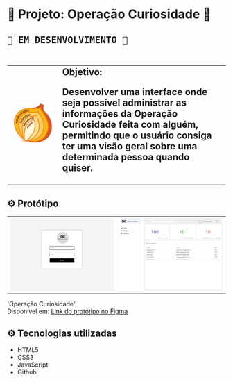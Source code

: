 <h1>🧅 Projeto: Operação Curiosidade 🧅 
<H2> <kbd>🚧 EM DESENVOLVIMENTO 🚧</kbd><br><br>

  <table>
        <tr>
            <td>
                <img src="./pics/operacao-curiosidade-cebola.png" alt="cebola" >
            </td>
            <td>
                <b>Objetivo:</b>
                <p>Desenvolver uma interface onde seja possível administrar as informações da Operação Curiosidade feita com alguém, permitindo que o usuário consiga ter uma visão geral sobre uma determinada pessoa quando quiser.</p>
            </td>
        </tr>
    </table>

<h2>⚙️ Protótipo</h2>

<table>
    <tr>
        <td>
            <img src="./pics/login.png" alt="login">
        </td>
        <td>
            <img src="./pics/dashboard.png" alt="dashboard">
        </td>
    </tr>
</table>    

'Operação Curiosidade' <br>
Disponível em: [Link do protótipo no Figma](https://www.figma.com/proto/wfbS3foknx3oKuguBUlkRa/Opera%C3%A7%C3%A3o-Curiosidade?node-id=0%3A1&scaling=min-zoom&page-id=0%3A1&starting-point-node-id=0%3A3)

<h2>⚙️ Tecnologias utilizadas</h2>

  - HTML5
  - CSS3
  - JavaScript
  - Github